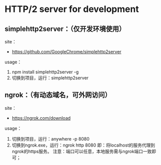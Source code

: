 
# HTTP/2 server for development

simplehttp2server：（仅开发环境使用）
----------------------------------------------

site：
* https://github.com/GoogleChrome/simplehttp2server

usage：
1. npm install simplehttp2server -g
2. 切换到项目，运行：simplehttp2server


ngrok：（有动态域名，可外网访问）
----------------------------------------------

site：
* https://ngrok.com/download

usage：
1. 切换到项目，运行：anywhere -p 8080
2. 切换到ngrok.exe，运行：ngrok http 8080
即：将localhost的服务代理到ngrok的https服务。
注意：端口可以任意，本地服务需与ngrok端口一致即可；

